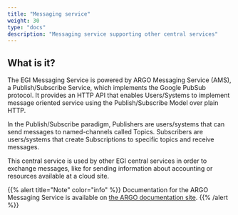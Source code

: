 ```yaml
---
title: "Messaging service"
weight: 30
type: "docs"
description: "Messaging service supporting other central services"
---
```


## What is it?

The EGI Messaging Service is powered by ARGO Messaging Service (AMS), a
Publish/Subscribe Service, which implements the Google PubSub protocol. It
provides an HTTP API that enables Users/Systems to implement message oriented
service using the Publish/Subscribe Model over plain HTTP.

In the Publish/Subscribe paradigm, Publishers are users/systems that can send
messages to named-channels called Topics. Subscribers are users/systems that
create Subscriptions to specific topics and receive messages.

This central service is used by other EGI central services in order to exchange
messages, like for sending information about accounting or resources available
at a cloud site.

{{% alert title="Note" color="info" %}} Documentation for the ARGO Messaging
Service is available on
[the ARGO documentation site](https://argoeu.github.io/guides/messaging/).
{{% /alert %}}
